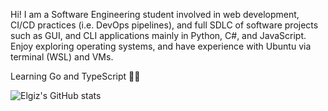 Hi! I am a Software Engineering student involved in web development, CI/CD practices (i.e. DevOps pipelines), and full SDLC of software projects such as GUI, and CLI applications mainly in Python, C#, and JavaScript. Enjoy exploring operating systems, and have experience with Ubuntu via terminal (WSL) and VMs.

Learning Go and TypeScript 👨‍💻

![Elgiz's GitHub stats](https://github-readme-stats.vercel.app/api?username=elgizabbasov&show_icons=true&theme=react)
